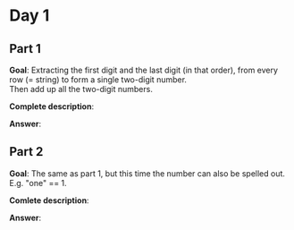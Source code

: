 # Day 1

## Part 1
**Goal**: Extracting the first digit and the last digit (in that order), from every row (= string) to form a single two-digit number.\
Then add up all the two-digit numbers.

**Complete description**:

**Answer**: 


## Part 2
**Goal**: The same as part 1, but this time the number can also be spelled out.\
E.g. "one" == 1.

**Comlete description**: 

**Answer**: 
